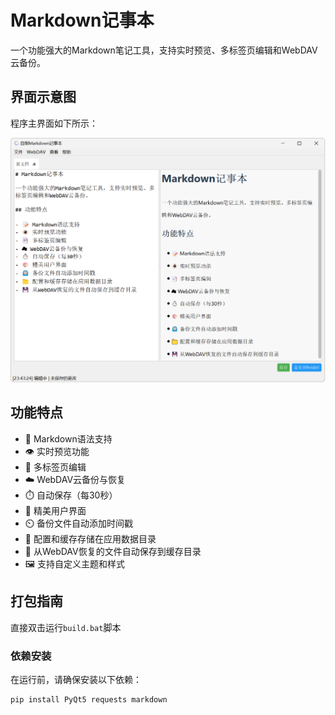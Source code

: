 # Markdown记事本

一个功能强大的Markdown笔记工具，支持实时预览、多标签页编辑和WebDAV云备份。

## 界面示意图

程序主界面如下所示：

![程序主界面](Screenshot/Screenshot.jpg)

## 功能特点

- 📝 Markdown语法支持
- 👁️ 实时预览功能
- 📑 多标签页编辑
- ☁️ WebDAV云备份与恢复
- ⏱️ 自动保存（每30秒）
- 🎨 精美用户界面
- ⏲️ 备份文件自动添加时间戳
- 📁 配置和缓存存储在应用数据目录
- 💾 从WebDAV恢复的文件自动保存到缓存目录
- 🖼️ 支持自定义主题和样式

## 打包指南

直接双击运行`build.bat`脚本

### 依赖安装

在运行前，请确保安装以下依赖：

```bash
pip install PyQt5 requests markdown
